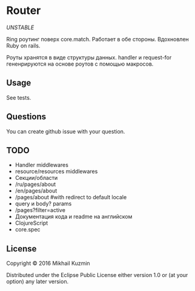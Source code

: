 # Router

*UNSTABLE*

Ring роутинг поверх core.match. Работает в обе стороны. Вдохновлен Ruby on rails.

Роуты хранятся в виде структуры данных. handler и request-for гененрируются на основе роутов с помощью макросов.

## Usage

See tests.

## Questions

You can create github issue with your question.

## TODO

* Handler middlewares
 * resource/resources middlewares
* Секции/области
 * /ru/pages/about
 * /en/pages/about
 * /pages/about #with redirect to default locale
* query и body? params
 * /pages?filter=active
* Документация кода и readme на английском
* ClojureScript
* core.spec

## License

Copyright © 2016 Mikhail Kuzmin

Distributed under the Eclipse Public License either version 1.0 or (at
your option) any later version.
